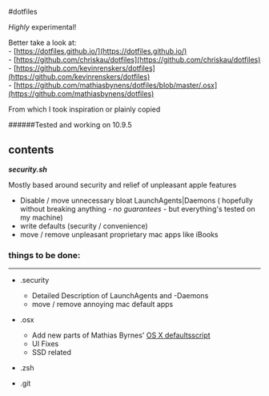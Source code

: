 #dotfiles 




*Highly* experimental!


Better take a look at:  
	- [https://dotfiles.github.io/](https://dotfiles.github.io/)  
	- [https://github.com/chriskau/dotfiles](https://github.com/chriskau/dotfiles)  
	- [https://github.com/kevinrenskers/dotfiles](https://github.com/kevinrenskers/dotfiles)  
	- [https://github.com/mathiasbynens/dotfiles/blob/master/.osx](https://github.com/mathiasbynens/dotfiles)  

From which I took inspiration or plainly copied  

######Tested and working on 10.9.5

## contents

***security.sh***

Mostly based around security and relief of unpleasant apple features
* Disable / move unnecessary bloat LaunchAgents|Daemons ( hopefully without breaking anything - *no guarantees* - but everything's tested on my machine)
* write defaults (security / convenience)
* move / remove unpleasant proprietary mac apps like iBooks

 
### things to be done:
---

* .security  
	*	Detailed Description of LaunchAgents and -Daemons 
	* move / remove annoying mac default apps

* .osx   
	* Add new parts of Mathias Byrnes' [OS X defaultsscript](https://github.com/mathiasbynens/dotfiles/blob/master/.osx)
	* UI Fixes  
	* SSD related   
* .zsh  
* .git  




